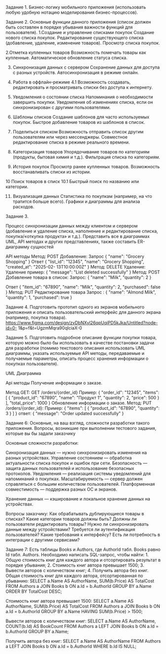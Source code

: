 Задание 1.
Бизнес-логику мобильного приложения (использовать любую удобную нотацию моделирования бизнес-процессов).




Задание 2.
Основные функции данного приложения (список должен быть составлен в порядке убывания важности функций для пользователя).
1.Создание и управление списками покупок
Создание нового списка покупок.
Редактирование существующего списка (добавление, удаление, изменение товаров).
Просмотр списка покупок.

2.Отметка купленных товаров
Возможность помечать товары как купленные.
Автоматическое обновление статуса списка.

3. Синхронизация данных с сервером
Сохранение данных для доступа с разных устройств.
Автосинхронизация в режиме онлайн.


4. Работа в оффлайн-режиме
4.1 Возможность создавать, редактировать и просматривать списки без доступа к интернету.

5. Уведомления о состоянии списка
Напоминания о необходимости завершить покупки.
Уведомления об изменениях списка, если он синхронизирован с другими пользователями.

6. Шаблоны списков
Создание шаблонов для часто используемых покупок.
Быстрое добавление товаров из шаблонов в список.

7. Поделиться списком
Возможность отправить список другим пользователям или через мессенджеры.
Совместное редактирование списка в режиме реального времени.

8. Категоризация товаров
Упорядочивание товаров по категориям (продукты, бытовая химия и т.д.).
Фильтрация списка по категориям.

9. История покупок
Просмотр ранее купленных товаров.
Возможность восстанавливать списки из истории.

10 Поиск товаров в списк
10.1 Быстрый поиск по названию или категории.

11. Визуализация данных
Статистика по покупкам (например, на что тратится больше всего).
Графики и диаграммы для анализа расходов.

Задание 3.

Процесс синхронизации данных между клиентом и сервером (добавление и удаление списка, наполнение и редактирование списка, покупка/«откупка продукта» и т.д.). Представить все в диаграммах UML, API методах и других представлениях, также составить ER-диаграмму сущностей

API методы
Метод: POST
Добавление:
Запрос { "name": "Grocery Shopping" }
Ответ { "list_id": "12345", "name": "Grocery Shopping", "created_at": "2025-02- 13T10:00:00Z" }
Метод: DELETE
Удаление:
Удаление пример: { "message": "List deleted successfully" }
Метод: POST
Добавление товара в список:
Запрос: { "name": "Milk", "quantity": 2 }

Ответ { "item_id": "67890", "name": "Milk", "quantity": 2, "purchased": false }
Метод: PUT
Редактирование товара
Запрос : { "name": "Almond Milk", "quantity": 1, "purchased": true }


Задание 4.
Подготовить прототип одного из экранов мобильного приложения и описать пользовательский интерфейс для данного экрана (например, покупка товара).
https://www.figma.com/design/zvDbNXyl26qpUqiPD5kJka/Untitled?node-id=0- 1&p=f&t=UgzmMqra90qIciaX-0


Задание 5.
Подготовить подробное описание функции покупки товара, которую можно было бы использовать в качестве постановки задачи для разработки (помимо текстового описания использовать UML диаграммы, указать используемые API методы, передаваемые и получаемые параметры, описать процесс хранения информации о покупках пользователя).


UML Диаграмма

Api методы
Получение информации о заказе.

Метод GET:
GET /orders/{order_id}
Пример: { "order_id": "12345", "items": [ { "product_id": "67890",
"name": "Продукт 1", "quantity": 2, "price": 500 } ], "total_price": 1000 }
Обновление информации о заказе.
Метод: PUT /orders/{order_id}:
Пример: { "items": [ { "product_id": "67890", "quantity": 3 } ] }
ответ: { "message": "Order updated successfully" }


Задание 6:
Основные, на ваш взгляд, сложности разработки такого приложения. Вопросы, возникшие при выполнении тестового задания, которые вы бы задали заказчику

Основные сложности разработки:

Синхронизация данных — нужно синхронизировать изменения на разных устройствах.
Управление состоянием — обработка актуальности списка покупок и ошибок при сети.
Безопасность — защита данных пользователей и использование безопасных протоколов.
Уведомления — реализация системы уведомлений для напоминаний о покупках.
Масштабируемость — сервер должен справляться с большим количеством пользователей.
Платформенная совместимость — поддержка разных ОС и экранов.

Хранение данных — кэширование и локальное хранение данных на устройствах.

Вопросы заказчику:
Как обрабатывать дублирующиеся товары в списках?
Какие категории товаров должны быть?
Должны ли пользователи редактировать товары?
Нужно ли синхронизировать данные между устройствами?
Требуется ли аутентификация пользователей?
Какие требования к интерфейсу?
Есть ли потребность в интеграции с другими сервисами?



Задание 7:
Есть таблицы Books и Authors, где AuthorId табл. Books равно Id табл. Authors. Необходимо написать SQL-запрос, чтобы найти: 1. Общую стоимость книг для каждого автора и отсортировать результат в порядке убывания; 2. Стоимость книг автора превышает 1500; 3. Вывести авторов с количеством книг; 4. Получить автора без книг.
Общая стоимость книг для каждого автора, отсортированная по убыванию:
SELECT a.Name AS AuthorName, SUM(b.Price) AS TotalCost FROM Authors a JOIN Books b ON a.Id = b.AuthorId GROUP BY a.Name ORDER BY TotalCost DESC;

Стоимость книг автора превышает 1500:
SELECT a.Name AS AuthorName, SUM(b.Price) AS TotalCost FROM Authors a JOIN Books b ON a.Id = b.AuthorId GROUP BY a.Name HAVING SUM(b.Price) > 1500;

Вывести авторов с количеством книг:
SELECT a.Name AS AuthorName, COUNT(b.Id) AS BookCount FROM Authors a LEFT JOIN Books b ON a.Id = b.AuthorId GROUP BY a.Name;

Получить автора без книг:
SELECT a.Name AS AuthorName FROM Authors a LEFT JOIN Books b ON a.Id = b.AuthorId WHERE b.Id IS NULL;
